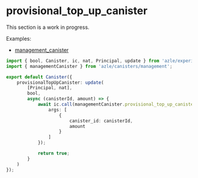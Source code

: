 # provisional_top_up_canister

This section is a work in progress.

Examples:

- [management_canister](https://github.com/demergent-labs/azle/tree/main/examples/management_canister)

```typescript
import { bool, Canister, ic, nat, Principal, update } from 'azle/experimental';
import { managementCanister } from 'azle/canisters/management';

export default Canister({
    provisionalTopUpCanister: update(
        [Principal, nat],
        bool,
        async (canisterId, amount) => {
            await ic.call(managementCanister.provisional_top_up_canister, {
                args: [
                    {
                        canister_id: canisterId,
                        amount
                    }
                ]
            });

            return true;
        }
    )
});
```
